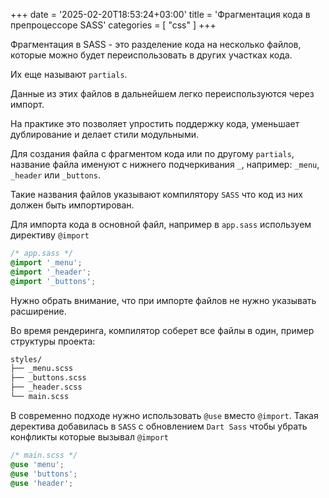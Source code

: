 +++
date = '2025-02-20T18:53:24+03:00'
title = 'Фрагментация кода в препроцессоре SASS'
categories = [ "css" ]
+++

Фрагментация в SASS - это разделение кода на 
несколько файлов, которые можно будет 
переиспользовать в других участках кода.

Их еще называют `partials`.

Данные из этих файлов в дальнейшем легко 
переиспользуются через импорт. 

На практике это позволяет упростить 
поддержку кода, уменьшает дублирование и 
делает стили модульными.

Для создания файла с фрагментом кода или по другому `partials`, название файла именуют
с нижнего подчеркивания `_`, например:
`_menu`, `_header` или `_buttons`.

Такие названия файлов указывают компилятору 
`SASS` что код из них должен быть импортирован.

Для импорта кода в основной файл, например 
в `app.sass` используем директиву `@import`

```css
/* app.sass */
@import '_menu';
@import '_header';
@import '_buttons';
```

<p class="gray">
Нужно обрать внимание, что при импорте 
файлов не нужно указывать расширение.
</p>

Во время рендеринга, компилятор соберет 
все файлы в один, пример структуры проекта:

```md
styles/
├── _menu.scss
├── _buttons.scss
├── _header.scss
└── main.scss
```

В современно подходе нужно использовать `@use` 
вместо `@import`. Такая деректива добавилась 
в `SASS` с обновлением `Dart Sass` чтобы убрать
конфликты которые вызывал `@import`

```css
/* main.scss */
@use 'menu';
@use 'buttons';
@use 'header';
```

